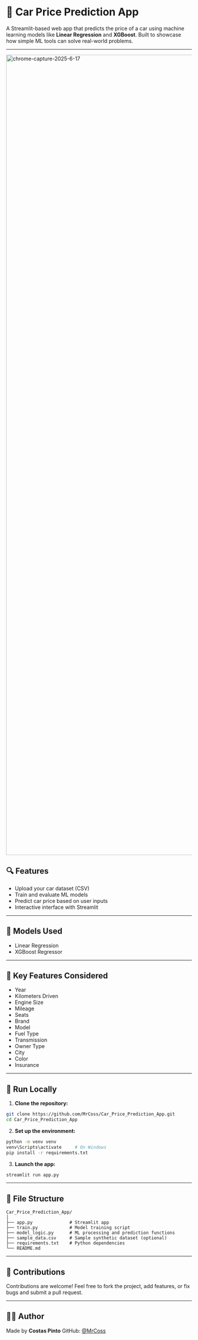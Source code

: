 # 🚗 Car Price Prediction App

A Streamlit-based web app that predicts the price of a car using machine learning models like **Linear Regression** and **XGBoost**. Built to showcase how simple ML tools can solve real-world problems.

---
<img width="1920" height="2171" alt="chrome-capture-2025-6-17" src="https://github.com/user-attachments/assets/411e91b5-5315-404b-954f-53ad8d88af60" />

## 🔍 Features

- Upload your car dataset (CSV)
- Train and evaluate ML models
- Predict car price based on user inputs
- Interactive interface with Streamlit

---

## 🧠 Models Used

- Linear Regression
- XGBoost Regressor

---

## 🔢 Key Features Considered

- Year
- Kilometers Driven
- Engine Size
- Mileage
- Seats
- Brand
- Model
- Fuel Type
- Transmission
- Owner Type
- City
- Color
- Insurance

---

## 🚀 Run Locally

1. **Clone the repository:**

```bash
git clone https://github.com/MrCoss/Car_Price_Prediction_App.git
cd Car_Price_Prediction_App
````

2. **Set up the environment:**

```bash
python -m venv venv
venv\Scripts\activate     # On Windows
pip install -r requirements.txt
```

3. **Launch the app:**

```bash
streamlit run app.py
```

---

## 🧾 File Structure

```
Car_Price_Prediction_App/
│
├── app.py              # Streamlit app
├── train.py            # Model training script
├── model_logic.py      # ML processing and prediction functions
├── sample_data.csv     # Sample synthetic dataset (optional)
├── requirements.txt    # Python dependencies
└── README.md
```

---

## 🙌 Contributions

Contributions are welcome!
Feel free to fork the project, add features, or fix bugs and submit a pull request.

---

## 👨‍💻 Author

Made by **Costas Pinto**
GitHub: [@MrCoss](https://github.com/MrCoss)
